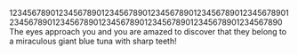 123456789012345678901234567890123456789012345678901234567890123456789012345678901234567890123456789012345678901234567890
The eyes approach you and you are amazed to discover that they belong to a 
miraculous giant blue tuna with sharp teeth!


